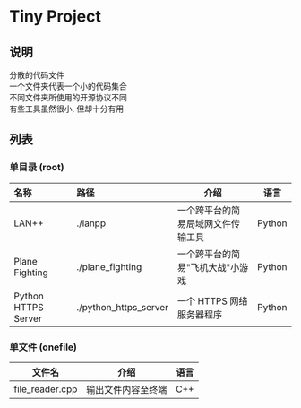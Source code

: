 # Tiny Project
## 说明
分散的代码文件  
一个文件夹代表一个小的代码集合  
不同文件夹所使用的开源协议不同  
有些工具虽然很小, 但却十分有用  
## 列表
### 单目录 (root)
|名称|路径|介绍|语言|
|:---|:---|----|----|
|LAN++|./lanpp|一个跨平台的简易局域网文件传输工具|Python|
|Plane Fighting|./plane_fighting|一个跨平台的简易"飞机大战"小游戏|Python|
|Python HTTPS Server|./python_https_server|一个 HTTPS 网络服务器程序|Python|
### 单文件 (onefile)
|文件名|介绍|语言|
|----|----|----|
|file_reader.cpp|输出文件内容至终端|C++|
